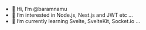 - 👋 Hi, I’m @baramnamu
- 👀 I’m interested in Node.js, Nest.js and JWT etc ... 
- 🌱 I’m currently learning Svelte, SvelteKit, Socket.io ...
<!-- 💞️ I’m looking to collaborate on ... -->
<!-- 📫 How to reach me ... -->

<!---
baramnamu/baramnamu is a ✨ special ✨ repository because its `README.md` (this file) appears on your GitHub profile.
You can click the Preview link to take a look at your changes.
--->
